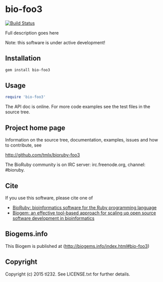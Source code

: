 # bio-foo3

[![Build Status](https://secure.travis-ci.org/tmlx/bioruby-foo3.png)](http://travis-ci.org/tmlx/bioruby-foo3)

Full description goes here

Note: this software is under active development!

## Installation

```sh
gem install bio-foo3
```

## Usage

```ruby
require 'bio-foo3'
```

The API doc is online. For more code examples see the test files in
the source tree.
        
## Project home page

Information on the source tree, documentation, examples, issues and
how to contribute, see

  http://github.com/tmlx/bioruby-foo3

The BioRuby community is on IRC server: irc.freenode.org, channel: #bioruby.

## Cite

If you use this software, please cite one of
  
* [BioRuby: bioinformatics software for the Ruby programming language](http://dx.doi.org/10.1093/bioinformatics/btq475)
* [Biogem: an effective tool-based approach for scaling up open source software development in bioinformatics](http://dx.doi.org/10.1093/bioinformatics/bts080)

## Biogems.info

This Biogem is published at (http://biogems.info/index.html#bio-foo3)

## Copyright

Copyright (c) 2015 tl232. See LICENSE.txt for further details.

